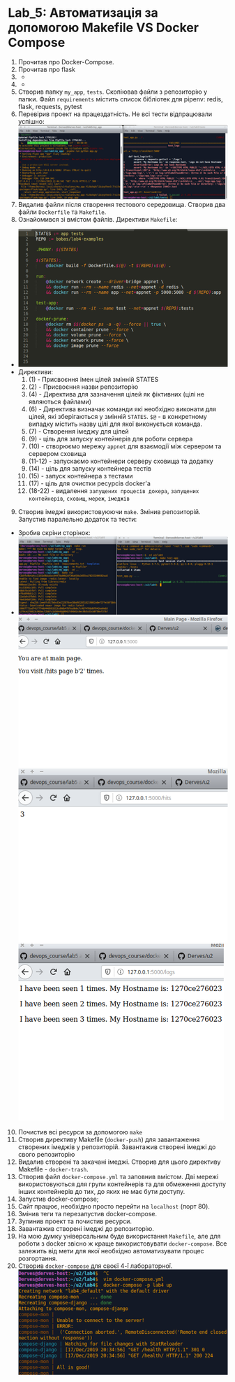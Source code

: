 # Lab_5: Автоматизація за допомогою Makefile VS Docker Compose

1. Прочитав про Docker-Compose.
2. Прочитав про flask
3. -
4. -
5. Створив папку `my_app`, `tests`. Скопіював файли з репозиторію у папки. Файл `requirements` містить список бібліотек для pipenv: redis, flask, requests, pytest
6. Перевірив проект на працездатність. Не всі тести відпрацювали успішно:
![](img/tests-and-app.png)
7. Видалив файли після створення тестового середовища. Створив два файли `Dockerfile` та `Makefile`.
8. Ознайомився зі вмістом файлів. Директиви `Makefile`:
- ![](img/makefile-exp.png)
- Директиви:
  1. (1) - Присвоєння імен цілей змінній STATES
  2. (2) - Присвоєння назви репозиторію
  3. (4) - Директива для зазначення цілей як фіктивних (цілі не являються файлами)
  4. (6) - Директива визначає команди які необхідно виконати для цілей, які зберігаються у змінній `STATES`. `$@` - в конкретному випадку містить назву цілі для якої виконується команда.
  5. (7) - Створення імеджу для цілей
  6. (9) - ціль для запуску контейнерів для роботи сервера
  7. (10) - створюємо мережу `appnet` для взаємодії між сервером та сервером сховища
  8. (11-12) - запускаємо контейнери серверу сховища та додатку
  9. (14) - ціль для запуску контейнера тестів
  10. (15) - запуск контейнера з тестами
  11. (17) - ціль для очистки ресурсів docker'a
  12. (18-22) - видалення `запущених процесів докера`, `запущених контейнерів`, `сховищ`,  `мереж`, `імеджів`

9. Створив імеджі використовуюючи `make`. Змінив репозиторій. Запустив паралельно додаток та тести:
- Зробив скріни сторінок:
- ![](img/test-app-container.png)
![](img/page1.png)
![](img/page2.png)
![](img/page3.png)

10. Почистив всі ресурси за допомогою `make`
11. Створив директиву Makefile (`docker-push`) для завантаження створених імеджів у репозиторій. Завантажив створені імеджі до свого репозиторію
12. Видалив створені та закачані імеджі. Створив для цього директиву Makefile - `docker-trash`.
13. Створив файл `docker-compose.yml` та заповнив вмістом. Дві мережі використовуються для групи контейнерів та для обмеження доступу інших контейнерів до тих, до яких не має бути доступу.
14. Запустив docker-compose;
15. Сайт працює, необхідно просто перейти на `localhost` (порт 80).
16. Змінив теги та перезапустив docker-compose.
17. Зупинив проект та почистив ресурси.
18. Завантажив створені імеджі до репозиторію.
19. На мою думку універсальним буде використання `Makefile`, але для роботи з docker звісно ж краще використовувати `docker-compose`. Все залежить від мети для якої необхідно автоматизувати процес розгортання.
20. Створив `docker-compose` для своєї 4-ї лабораторної.
![](img/lab4up.png)